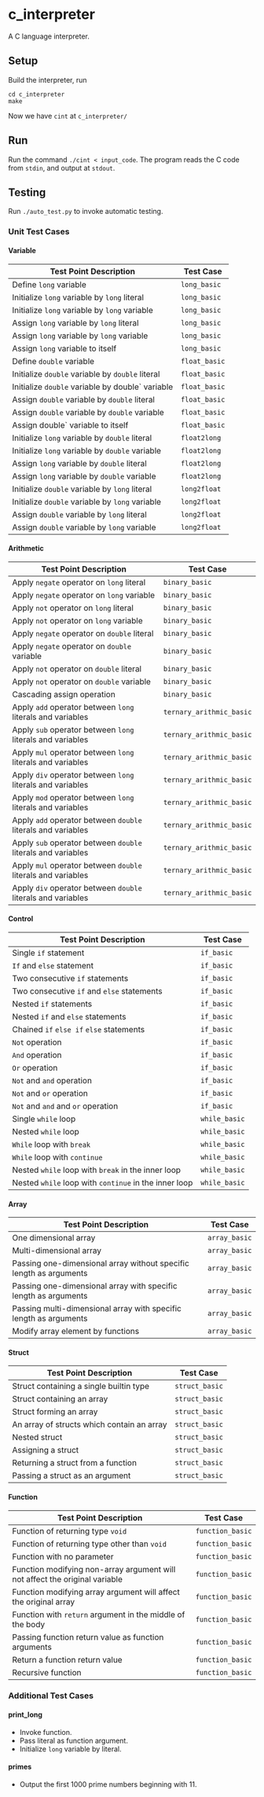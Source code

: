 # c_interpreter
A C language interpreter.

## Setup

Build the interpreter, run

```
cd c_interpreter
make
```

Now we have `cint` at `c_interpreter/`

## Run

Run the command `./cint < input_code`. The program reads the C code from `stdin`, and output at `stdout`.

## Testing

Run `./auto_test.py` to invoke automatic testing.


### Unit Test Cases

#### Variable

| Test Point Description                         | Test Case     |
| ---------------------------------------------- | ------------- |
| Define `long` variable                          | `long_basic`   |
| Initialize `long` variable by `long` literal     | `long_basic`   |
| Initialize `long` variable by `long` variable    | `long_basic`   |
| Assign `long` variable by `long` literal         | `long_basic`   |
| Assign `long` variable by `long` variable        | `long_basic`   |
| Assign `long` variable to itself                | `long_basic`   |
| Define `double` variable                        | `float_basic` |
| Initialize `double` variable by `double` literal | `float_basic` |
| Initialize `double` variable by double` variable | `float_basic` |
| Assign `double` variable by `double` literal     | `float_basic` |
| Assign `double` variable by `double` variable    | `float_basic` |
| Assign double` variable to itself               | `float_basic` |
| Initialize `long` variable by `double` literal   | `float2long`   |
| Initialize `long` variable by `double` variable  | `float2long`   |
| Assign `long` variable by `double` literal       | `float2long`   |
| Assign `long` variable by `double` variable      | `float2long`   |
| Initialize `double` variable by `long` literal   | `long2float`   |
| Initialize `double` variable by `long` variable  | `long2float`   |
| Assign `double` variable by `long` literal       | `long2float`   |
| Assign `double` variable by `long` variable      | `long2float`   |

#### Arithmetic

| Test Point Description                                       | Test Case                |
| ------------------------------------------------------------ | ------------------------ |
| Apply `negate` operator on `long` literal                    | `binary_basic`           |
| Apply `negate` operator on `long` variable                   | `binary_basic`           |
| Apply `not` operator on `long` literal                       | `binary_basic`           |
| Apply `not` operator on `long` variable                      | `binary_basic`           |
| Apply `negate` operator on `double` literal                  | `binary_basic`           |
| Apply `negate` operator on `double` variable                 | `binary_basic`           |
| Apply `not` operator on `double` literal                     | `binary_basic`           |
| Apply `not` operator on `double` variable                    | `binary_basic`           |
| Cascading assign operation                                   | `binary_basic`           |
| Apply `add` operator between `long` literals and variables   | `ternary_arithmic_basic` |
| Apply `sub` operator between `long` literals and variables   | `ternary_arithmic_basic` |
| Apply `mul` operator between `long` literals and variables   | `ternary_arithmic_basic` |
| Apply `div` operator between `long` literals and variables   | `ternary_arithmic_basic` |
| Apply `mod` operator between `long` literals and variables   | `ternary_arithmic_basic` |
| Apply `add` operator between `double` literals and variables | `ternary_arithmic_basic` |
| Apply `sub` operator between `double` literals and variables | `ternary_arithmic_basic` |
| Apply `mul` operator between `double` literals and variables | `ternary_arithmic_basic` |
| Apply `div` operator between `double` literals and variables | `ternary_arithmic_basic` |

#### Control

| Test Point Description                                | Test Case     |
| ----------------------------------------------------- | ------------- |
| Single `if` statement                                 | `if_basic`    |
| `If` and `else` statement                             | `if_basic`    |
| Two consecutive `if` statements                       | `if_basic`    |
| Two consecutive `if` and `else` statements            | `if_basic`    |
| Nested `if` statements                                | `if_basic`    |
| Nested `if` and `else` statements                     | `if_basic`    |
| Chained `if` `else if` `else` statements              | `if_basic`    |
| `Not` operation                                       | `if_basic`    |
| `And` operation                                       | `if_basic`    |
| `Or` operation                                        | `if_basic`    |
| `Not` and `and` operation                             | `if_basic`    |
| `Not` and `or` operation                              | `if_basic`    |
| `Not` and `and` and `or` operation                    | `if_basic`    |
| Single `while` loop                                   | `while_basic` |
| Nested `while` loop                                   | `while_basic` |
| `While` loop with `break`                             | `while_basic` |
| `While` loop with `continue`                          | `while_basic` |
| Nested `while` loop with `break` in the inner loop    | `while_basic` |
| Nested `while` loop with `continue` in the inner loop | `while_basic` |

#### Array

| Test Point Description                                       | Test Case     |
| ------------------------------------------------------------ | ------------- |
| One dimensional array                                        | `array_basic` |
| Multi-dimensional array                                      | `array_basic` |
| Passing one-dimensional array without specific length as arguments | `array_basic` |
| Passing one-dimensional array with specific length as arguments | `array_basic` |
| Passing multi-dimensional array with specific length as arguments | `array_basic` |
| Modify array element by functions                            | `array_basic` |

#### Struct

| Test Point Description                     | Test Case      |
| ------------------------------------------ | -------------- |
| Struct containing a single builtin type    | `struct_basic` |
| Struct containing an array                 | `struct_basic` |
| Struct forming an array                    | `struct_basic` |
| An array of structs which contain an array | `struct_basic` |
| Nested struct                              | `struct_basic` |
| Assigning a struct                         | `struct_basic` |
| Returning a struct from a function         | `struct_basic` |
| Passing a struct as an argument            | `struct_basic` |

#### Function

| Test Point Description                                       | Test Case        |
| ------------------------------------------------------------ | ---------------- |
| Function of returning type `void`                            | `function_basic` |
| Function of returning type other than `void`                 | `function_basic` |
| Function with no parameter                                   | `function_basic` |
| Function modifying non-array argument will not affect the original variable | `function_basic` |
| Function modifying array argument will affect the original array | `function_basic` |
| Function with `return` argument in the middle of the body    | `function_basic` |
| Passing function return value as function arguments          | `function_basic` |
| Return a function return value                               | `function_basic` |
| Recursive function                                           | `function_basic` |



### Additional Test Cases

#### print_long

- Invoke function.
- Pass literal as function argument.
- Initialize `long` variable by literal.

#### primes

- Output the first 1000 prime numbers beginning with 11.